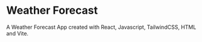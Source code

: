 # Weather Forecast

A Weather Forecast App created with React, Javascript, TailwindCSS, HTML and Vite.

